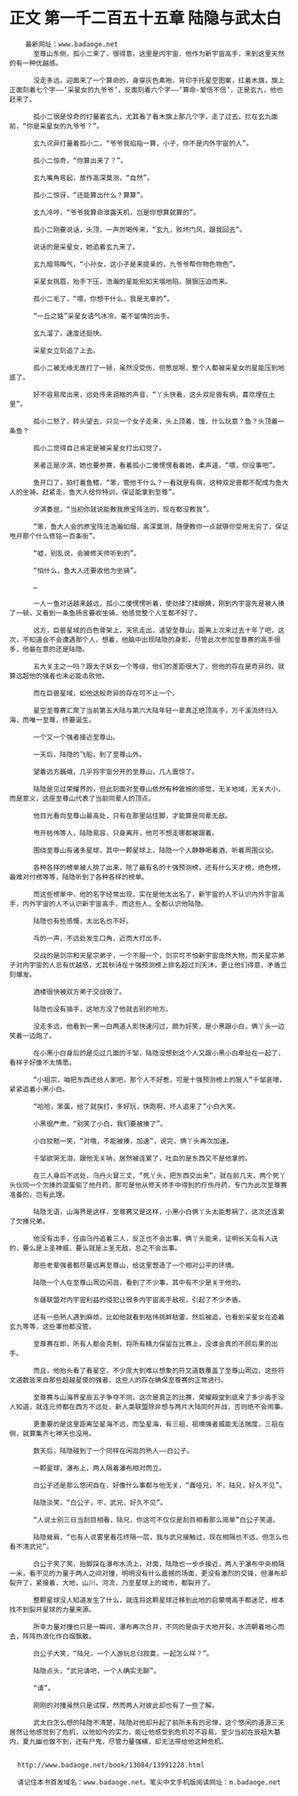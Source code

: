 # 正文 第一千二百五十五章 陆隐与武太白
        最新网址：www.badaoge.net
          至尊山东侧，孤小二来了，很得意，这里是内宇宙，他作为新宇宙高手，来到这里天然的有一种优越感。
      
          没走多远，迎面来了一个算命的，身穿灰色素袍，背印手托星空图案，扛着木旗，旗上正面刻着七个字——‘采星女的九爷爷’，反面刻着六个字——‘算命-爱信不信’，正是玄九，他也赶来了。
      
          孤小二很是惊奇的打量着玄九，尤其看了看木旗上那几个字，走了过去，拦在玄九面前，“你是采星女的九爷爷？”。
      
          玄九诧异打量着孤小二，“爷爷我掐指一算，小子，你不是内外宇宙的人”。
      
          孤小二惊奇，“你算出来了？”。
      
          玄九嘴角弯起，故作高深莫测，“自然”。
      
          孤小二惊讶，“还能算出什么？算算”。
      
          玄九冷哼，“爷爷我算命泄露天机，岂是你想算就算的”。
      
          孤小二刚要说话，头顶，一声厉喝传来，“玄九，败坏门风，跟我回去”。
      
          说话的是采星女，她追着玄九来了。
      
          玄九暗骂晦气，“小孙女，这小子是来提亲的，九爷爷帮你物色物色”。
      
          采星女挑眉，抬手下压，浩瀚的星能宛如天塌地陷，狠狠压迫而来。
      
          孤小二毛了，“喂，你想干什么，我是无辜的”。
      
          “一丘之貉”采星女语气冰冷，毫不留情的出手。
      
          玄九溜了，速度还挺快。
      
          采星女立刻追了上去。
      
          孤小二被无缘无故打了一顿，虽然没受伤，但憋屈啊，整个人都被采星女的星能压到地底了。
      
          好不容易爬出来，远处传来调楷的声音，“丫头快看，这头双足兽有病，喜欢埋在土里”。
      
          孤小二怒了，转头望去，只见一个女子走来，头上顶着，饿，什么玩意？鱼？头顶着一条鱼？
      
          孤小二觉得自己肯定是被采星女打出幻觉了。
      
          来者正是汐淇，她也要参赛，看着孤小二傻愣愣看着她，柔声道，“喂，你没事吧”。
      
          鱼开口了，拍打着鱼鳍，“笨，管他干什么？一看就是有病，这种双足兽都不配成为鱼大人的坐骑，赶紧走，鱼大人给你特训，保证能拿到至尊”。
      
          汐淇委屈，“当初你就说能教我原宝阵法的，现在都没教我”。
      
          “笨，鱼大人会的原宝阵法浩瀚如烟，高深莫测，随便教你一点就够你受用无穷了，保证甩开那个什么修铭一百条街”。
      
          “嘘，别乱说，会被修天师听到的”。
      
          “怕什么，鱼大人还要收他为坐骑”。
      
          …
      
          一人一鱼对话越来越远，孤小二傻愣愣听着，使劲揉了揉眼睛，刚到内宇宙先是被人揍了一顿，又看到一条鱼扬言要收坐骑，他感觉整个人生都不好了。
      
          远方，巨兽星域的白色骨架上，天犼走出，遥望至尊山，距离上次来过去十年了吧，这次，不知道会不会遭遇那个人，想着，他脑中出现陆隐的身影，尽管此次参加至尊赛的高手很多，他最在意的还是陆隐。
      
          五大关主之一吗？跟太子妖玄一个等级，他们的差距很大了，但他的存在是奇异的，就算远超他的强者也未必能击败他。
      
          而在巨兽星域，如他这般奇异的存在可不止一个。
      
          星空至尊赛汇聚了当前第五大陆与第六大陆年轻一辈真正绝顶高手，万千溪流终归入海，而唯一至尊，终要诞生。
      
          一个又一个强者接近至尊山。
      
          一天后，陆隐的飞船，到了至尊山外。
      
          望着远方巍峨，几乎将宇宙分开的至尊山，几人震惊了。
      
          陆隐是见过荣耀界的，但此刻面对至尊山依然有种震撼的感觉，无关地域，无关大小，而是意义，这座至尊山代表了当前同辈人的顶点。
      
          他目光看向至尊山最高处，只有在那里站住脚，才能算是同辈无敌。
      
          甩开枯伟等人，陆隐易容，只身离开，他可不想走哪都被跟着。
      
          围绕至尊山有诸多星球，其中一颗星球上，陆隐一个人静静喝着酒，听着周围议论。
      
          各种各样的榜单被人排了出来，除了最有名的十强预测榜，还有什么天才榜，绝色榜，最难对付榜等等，陆隐听到了各种各样的榜单。
      
          而这些榜单中，他的名字经常出现，实在是他太出名了，新宇宙的人不认识内外宇宙高手，内外宇宙的人不认识新宇宙高手，而这些人，全都认识他陆隐。
      
          陆隐也有些感慨，太出名也不好。
      
          乓的一声，不远处发生口角，近而大打出手。
      
          交战的是剑宗和天星宗弟子，一个不服一个，剑宗可不怕新宇宙庞然大物，而天星宗弟子对内宇宙的人总有优越感，尤其秋诗在十强预测榜上排名超过刘天沐，更让他们得意，矛盾立刻爆发。
      
          酒楼很快被双方弟子交战毁了。
      
          陆隐也没有插手，这地方没了他就去别的地方。
      
          没走多远，他看到一黑一白两道人影快速闪过，颇为好笑，是小黑跟小白，俩丫头一边笑着一边跑了。
      
          在小黑小白身后的是见过几面的千邹，陆隐没想到这个人又跟小黑小白牵扯在一起了，看样子好像不太情愿。
      
          “小祖宗，咱把东西还给人家吧，那个人不好惹，可是十强预测榜上的狠人”千邹哀嚎，紧紧追着小黑小白。
      
          “哈哈，笨蛋，给了就挨打，多好玩，快跑啊，坏人追来了”小白大笑。
      
          小黑很严肃，“别笑了小白，我们要被揍了”。
      
          小白狡黠一笑，“对哦，不能被揍，加速”，说完，俩丫头再次加速。
      
          千邹欲哭无泪，跟他无关呐，居然被连累了，吐血的是东西又不是他拿的。
      
          在三人身后不远处，乌丹火冒三丈，“死丫头，把东西交出来”，就在前几天，两个死丫头伙同一个欠揍的混蛋偷了他丹药，那可是他从修天师手中得到的疗伤丹药，专门为此次至尊赛准备的，岂有此理。
      
          陆隐无语，山海界是这样，至尊赛又是这样，小黑小白俩丫头太能惹祸了，这次还连累了欠揍兄弟。
      
          他没有出手，任由乌丹追着三人，反正也不会出事，俩丫头能来，证明长天岛有人送的，要么是上圣神威，要么就是上圣无敌，总之不会出事。
      
          那些老辈强者都尽量远离至尊山，给这里营造了一个相对公平的环境。
      
          陆隐一个人在至尊山周边闲逛，看到了不少事，其中有不少是关于他的。
      
          东疆联盟对内宇宙利益的侵犯让很多内宇宙高手敌视，引起了不少矛盾。
      
          还有一些熟人遇到麻烦，比如他就看到枯伟挑衅枯雷，然后被追，也看到采星女在追着玄九等等，这些事他都没管。
      
          至尊赛在即，所有人都会克制，将所有精力保留在比赛上，没谁会真的不顾后果的出手。
      
          而且，他抬头看了看星空，不少庞大到难以想象的符文道数覆盖了至尊山周边，这些符文道数皆来自那些超越星使的强者，这些人的存在确保至尊赛的正常进行。
      
          至尊赛与山海界星辰五子争夺不同，这次是真正的比赛，荣耀殿堂到底来了多少高手没人知道，就连元师都在西方不远处，新人类联盟除非想与两片大陆同时开战，否则绝不会闹事。
      
          更重要的是这里距离坠星海不远，而坠星海，有三祖，祖境强者威能无法揣度，三祖在侧，就算集齐七神天也没用。
      
          数天后，陆隐碰到了一个同样在闲逛的熟人——白公子。
      
          一颗星球，瀑布上，两人隔着瀑布相对而立。
      
          白公子还是那么悠闲自在，好像什么事都与他无关，“聋哑兄，不，陆兄，好久不见”。
      
          陆隐淡笑，“白公子，不，武兄，好久不见”。
      
          “人说士别三日当刮目相看，陆兄，你这可不仅仅是刮目相看那么简单”白公子笑道。
      
          陆隐耸肩，“也有人说雾里看花终隔一层，我与武兄接触过，现在相隔也不远，但怎么也看不清武兄”。
      
          白公子笑了笑，抬脚踩在瀑布水流上，对面，陆隐也一步步接近，两人于瀑布中央相隔一米，看不见的力量于两人之间对撞，明明没有什么震撼的场面，更没有激烈的交锋，但瀑布却裂开了，紧接着，大地，山川，河流，乃至星球上的城市，都裂开了。
      
          整颗星球没人知道发生了什么，就连将这颗星球迁移到此地的启蒙境高手都迷茫，根本找不到裂开星球的力量来源。
      
          所幸力量对撞也只是一瞬间，瀑布再次合并，不同的是由于大地开裂，水流朝着地心而去，阵阵热浪化作白烟飘散。
      
          白公子大笑，“陆兄，一个人游玩总归寂寞，一起怎么样？”。
      
          陆隐点头，“武兄请吧，一个人确实无聊”。
      
          “请”。
      
          刚刚的对撞虽然只是试探，然而两人对彼此却也有了一些了解。
      
          武太白怎么想的陆隐不清楚，陆隐对他却升起了前所未有的忌惮，这个悠闲的道源三天居然让他感觉到了危机，以他如今的实力，能让他感受到危机可不容易，至少当初在辰祖大墓内，夏九幽也做不到，还有尸鬼，尽管力量强横，却无法带给他这种危机。
      
      
      http://www.badaoge.net/book/13084/13991228.html
      
      请记住本书首发域名：www.badaoge.net。笔尖中文手机版阅读网址：m.badaoge.net